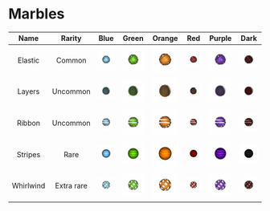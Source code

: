 # Marbles

| Name | Rarity |                 Blue                 | Green                                 | Orange                                 | Red                                 | Purple                                 | Dark                                 |
| :---------: | :----: | :----------------------------------: | ------------------------------------- | -------------------------------------- | ----------------------------------- | -------------------------------------- | ------------------------------------ |
|   Elastic   |   Common   | ![](assets/marbles/thumbnails/Elastic/GIF/Elastic-bleu.gif) | ![](assets/marbles/thumbnails/Elastic/GIF/Elastic-vert.gif) | ![](assets/marbles/thumbnails/Elastic/GIF/Elastic-orange.gif) | ![](assets/marbles/thumbnails/Elastic/GIF/Elastic-rouge.gif) | ![](assets/marbles/thumbnails/Elastic/GIF/Elastic-violet.gif) | ![](assets/marbles/thumbnails/Elastic/GIF/Elastic-DARK.gif) |
|   Layers    |  Uncommon  | ![](assets/marbles/thumbnails/Layers/GIF/Layers-bleu.gif) | ![](assets/marbles/thumbnails/Layers/GIF/Layers-vert.gif) | ![](assets/marbles/thumbnails/Layers/GIF/Layers-orange.gif) | ![](assets/marbles/thumbnails/Layers/GIF/Layers-rouge.gif) | ![](assets/marbles/thumbnails/Layers/GIF/Layers-violet.gif) | ![](assets/marbles/thumbnails/Layers/GIF/Layers-DARK.gif) |
|   Ribbon    |  Uncommon  | ![](assets/marbles/thumbnails/Ribbon/GIF/Ribbon-bleu.gif) | ![](assets/marbles/thumbnails/Ribbon/GIF/Ribbon-vert.gif) | ![](assets/marbles/thumbnails/Ribbon/GIF/Ribbon-orange.gif) | ![](assets/marbles/thumbnails/Ribbon/GIF/Ribbon-rouge.gif) | ![](assets/marbles/thumbnails/Ribbon/GIF/Ribbon-violet.gif) | ![](assets/marbles/thumbnails/Ribbon/GIF/Ribbon-DARK.gif) |
|   Stripes   |    Rare    | ![](assets/marbles/thumbnails/Stripes/GIF/Stripes-bleu.gif) | ![](assets/marbles/thumbnails/Stripes/GIF/Stripes-vert.gif) | ![](assets/marbles/thumbnails/Stripes/GIF/Stripes-orange.gif) | ![](assets/marbles/thumbnails/Stripes/GIF/Stripes-rouge.gif) | ![](assets/marbles/thumbnails/Stripes/GIF/Stripes-violet.gif) | ![](assets/marbles/thumbnails/Stripes/GIF/Stripes-DARK.gif) |
|  Whirlwind  | Extra rare | ![](assets/marbles/thumbnails/Whirlwind/GIF/Whirlwind-bleu.gif) | ![](assets/marbles/thumbnails/Whirlwind/GIF/Whirlwind-vert.gif) | ![](assets/marbles/thumbnails/Whirlwind/GIF/Whirlwind-orange.gif) | ![](assets/marbles/thumbnails/Whirlwind/GIF/Whirlwind-rouge.gif) | ![](assets/marbles/thumbnails/Whirlwind/GIF/Whirlwind-violet.gif) | ![](assets/marbles/thumbnails/Whirlwind/GIF/Whirlwind-DARK.gif) |
